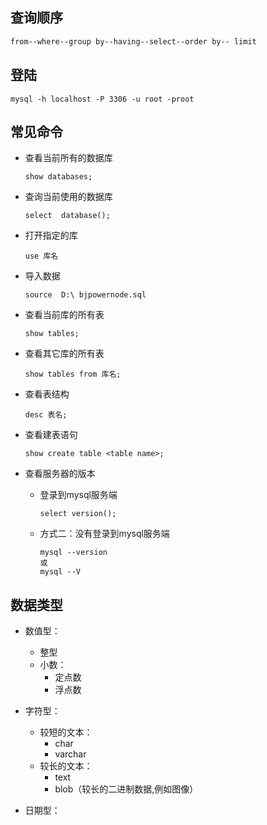 ## 查询顺序

```bash
from--where--group by--having--select--order by-- limit
```

## 登陆

```mysql
mysql -h localhost -P 3306 -u root -proot
```



## 常见命令

*   查看当前所有的数据库

    ```mysql
    show databases;
    ```

*   查询当前使用的数据库

    ```mysql
    select  database();
    ```

*   打开指定的库

    ```mysql
    use 库名
    ```

*   导入数据

    ```mysql
    source  D:\ bjpowernode.sql
    ```

*   查看当前库的所有表

    ```mysql
    show tables;
    ```

*   查看其它库的所有表

    ```mysql
    show tables from 库名;
    ```

*   查看表结构

    ```mysql
    desc 表名;
    ```

*   查看建表语句

    ```mysql
    show create table <table name>;
    ```

*   查看服务器的版本

    *   登录到mysql服务端

        ```mysql
        select version();
        ```

    *   方式二：没有登录到mysql服务端

        ```mysql
        mysql --version
        或
        mysql --V
        ```

        

## 数据类型

* 数值型：
	* 整型 
	* 小数：
		* 定点数 
		* 浮点数 
* 字符型： 
	* 较短的文本：
		* char
		* varchar
	* 较长的文本：
		* text
		* blob（较长的二进制数据,例如图像）

* 日期型：















